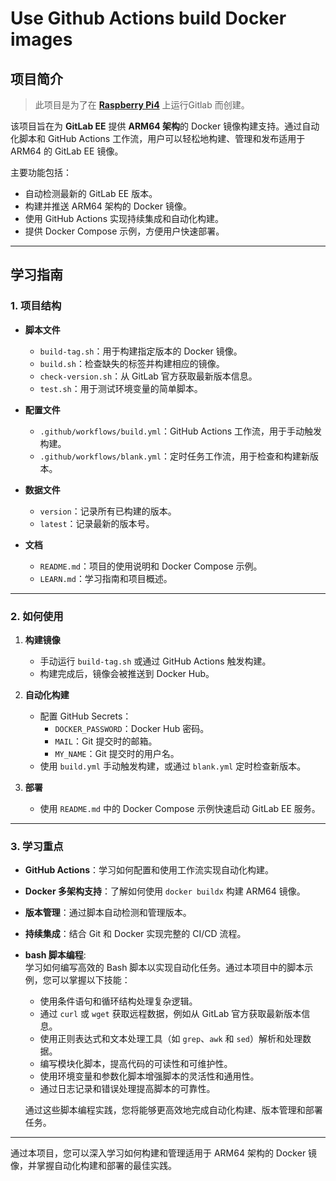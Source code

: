 # Use Github Actions build Docker images

## 项目简介

 > 此项目是为了在 **[Raspberry Pi4](https://www.raspberrypi.com/)** 上运行Gitlab 而创建。

该项目旨在为 **GitLab EE** 提供 **ARM64 架构**的 Docker 镜像构建支持。通过自动化脚本和 GitHub Actions 工作流，用户可以轻松地构建、管理和发布适用于 ARM64 的 GitLab EE 镜像。

主要功能包括：
- 自动检测最新的 GitLab EE 版本。
- 构建并推送 ARM64 架构的 Docker 镜像。
- 使用 GitHub Actions 实现持续集成和自动化构建。
- 提供 Docker Compose 示例，方便用户快速部署。

---

## 学习指南

### 1. 项目结构

- **脚本文件**
  - `build-tag.sh`：用于构建指定版本的 Docker 镜像。
  - `build.sh`：检查缺失的标签并构建相应的镜像。
  - `check-version.sh`：从 GitLab 官方获取最新版本信息。
  - `test.sh`：用于测试环境变量的简单脚本。

- **配置文件**
  - `.github/workflows/build.yml`：GitHub Actions 工作流，用于手动触发构建。
  - `.github/workflows/blank.yml`：定时任务工作流，用于检查和构建新版本。

- **数据文件**
  - `version`：记录所有已构建的版本。
  - `latest`：记录最新的版本号。

- **文档**
  - `README.md`：项目的使用说明和 Docker Compose 示例。
  - `LEARN.md`：学习指南和项目概述。

---

### 2. 如何使用

1. **构建镜像**
   - 手动运行 `build-tag.sh` 或通过 GitHub Actions 触发构建。
   - 构建完成后，镜像会被推送到 Docker Hub。

2. **自动化构建**
   - 配置 GitHub Secrets：
     - `DOCKER_PASSWORD`：Docker Hub 密码。
     - `MAIL`：Git 提交时的邮箱。
     - `MY_NAME`：Git 提交时的用户名。
   - 使用 `build.yml` 手动触发构建，或通过 `blank.yml` 定时检查新版本。

3. **部署**
   - 使用 `README.md` 中的 Docker Compose 示例快速启动 GitLab EE 服务。

---

### 3. 学习重点

- **GitHub Actions**：学习如何配置和使用工作流实现自动化构建。
- **Docker 多架构支持**：了解如何使用 `docker buildx` 构建 ARM64 镜像。
- **版本管理**：通过脚本自动检测和管理版本。
- **持续集成**：结合 Git 和 Docker 实现完整的 CI/CD 流程。
- **bash 脚本编程**:  
    学习如何编写高效的 Bash 脚本以实现自动化任务。通过本项目中的脚本示例，您可以掌握以下技能：  
    - 使用条件语句和循环结构处理复杂逻辑。  
    - 通过 `curl` 或 `wget` 获取远程数据，例如从 GitLab 官方获取最新版本信息。  
    - 使用正则表达式和文本处理工具（如 `grep`、`awk` 和 `sed`）解析和处理数据。  
    - 编写模块化脚本，提高代码的可读性和可维护性。  
    - 使用环境变量和参数化脚本增强脚本的灵活性和通用性。  
    - 通过日志记录和错误处理提高脚本的可靠性。  

    通过这些脚本编程实践，您将能够更高效地完成自动化构建、版本管理和部署任务。
---

通过本项目，您可以深入学习如何构建和管理适用于 ARM64 架构的 Docker 镜像，并掌握自动化构建和部署的最佳实践。

